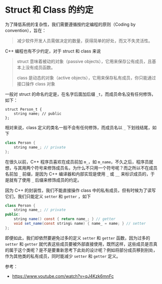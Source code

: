 # Struct 和 Class 的约定

为了降低系统的复杂性，我们需要遵循按约定编程的原则（Coding by convention），旨在：

> 减少软件开发人员需做决定的数量，获得简单的好处，而又不失灵活性。

C++ 编程也有不少约定，对于 struct 和 class 来说

> struct 意味着被动的对象（passive objects），它用来保存公有成员，且基本上没有成员函数。
>
> class 是动态的对象（active objects），它用来保存私有成员，你只能通过接口操作 class 对象

一般对 struct 的命名约定是，在名字后面加后缀 `_t`，而成员命名没有任何修饰，如下：

```
struct Person_t {
    string name; // public
};
```

相对来说，class 定义的类名一般不会有任何修饰，而成员名以 `_` 下划线结尾，如下

```java
class Person {
    string name_; // private
};
```

在很久以前，C++ 程序员喜欢在成员前加 `m_`，如 `m_name`，不久之后，程序员就想，与其用两个符号来修饰成员名，为什么不只用一个符号呢？而之所以不在成员名前加 `_` 前缀，是因为 C++ 编译器和内部实现是使用 `_` 或 `__` 来标识成员的，于是就有了使用 `_` 后缀来修饰成员的约定。

因为 C++ 的封装性，我们不能直接操作 class 中的私有成员，但有时候为了读写它们，我们只能定义 `setter` 和 `getter` ，如下

```java
class Person {
    string name_; // private
public:
    string name() const { return name_; } // getter 
    void set_name(const string& name) { name_ = name; } // setter 
};
```

即便如此，我们却依然要避免过多的定义 `setter` 和 `getter` 函数，因为过多的 `setter` 和 `getter` 就代表这些成员要被外部直接使用，既然这样，这些成员是否真的属于这个类呢？是不是要重新思考下此处的设计呢？例如将部分成员移到别处，作为其他类的私有成员，同时能减少 `setter` 和 `getter` 定义。



参考：

* https://www.youtube.com/watch?v=qJ4Kzk6mnFc